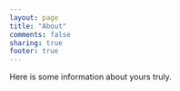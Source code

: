 ```yaml
---
layout: page
title: "About"
comments: false
sharing: true
footer: true
---
```


Here is some information about yours truly.

